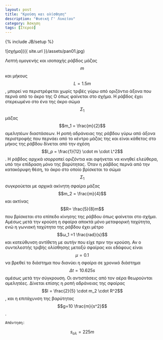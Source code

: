 ```yaml
---
layout: post
title: "Κρούση και ολίσθηση"
description: "Φυσική Γ' Λυκείου"
category: Άσκηση
tags: [Στερεό]
---
```

{% include JB/setup %}


![σχήμα]({{ site.url }}/assets/pan01.jpg) 


Λεπτή ομογενής και ισοπαχής ράβδος μάζας $$m$$ και μήκους $$L=1.5m$$, μπορεί να περιστρέφεται χωρίς τριβές γύρω από οριζόντιο άξονα που περνά από το άκρο της O όπως φαίνεται στο σχήμα. Η ράβδος έχει στερεωμένο στο ένα της άκρο σώμα $$Σ_1$$ μάζας $$m_1 = \frac{m}{2}$$ αμελητέων διαστάσεων. Η ροπή αδράνειας της ράβδου γύρω από άξονα περιστροφής που περνάει από το κέντρο μάζας της και είναι κάθετος στο μήκος της ράβδου δίνεται από την σχέση $$I_ρ = \frac{1}{12} \cdot m \cdot L^2$$. Η ράβδος αρχικά ισορροπεί οριζόντια και αφήνεται να κινηθεί ελεύθερα, υπό την επίδραση μόνο της βαρύτητας. Όταν η ράβδος περνά από την κατακόρυφη θέση, το άκρο στο οποίο βρίσκεται το σώμα $$Σ_1$$ συγκρούεται με αρχικά ακίνητη σφαίρα μάζας $$m_2 = \frac{m}{4}$$ και ακτίνας $$R= \frac{5}{8}m$$ που βρίσκεται στο επίπεδο κίνησης της ράβδου όπως φαίνεται στο σχήμα. Αμέσως μετά την κρούση η σφαίρα αποκτά μόνο μεταφορική ταχύτητα, ενώ η γωνιακή ταχύτητα της ράβδου έχει μέτρο $$ω_1 =1 \frac{rad}{s}$$ και κατεύθυνση αντίθετη με αυτήν που είχε πριν την κρούση. Αν ο συντελεστής τριβής ολίσθησης μεταξύ σφαίρας και εδάφους είναι $$μ=0.1$$ να βρεθεί το διάστημα που διανύει η σφαίρα σε χρονικό διάστημα $$Δt=10.625s$$ αμέσως μετά την σύγκρουση. Οι αντιστάσεις από τον αέρα θεωρούνται αμελητέες. Δίνεται επίσης η ροπή αδράνειας της σφαίρας $$I = \frac{2}{5} \cdot m_2 \cdot R^2$$, και η επιτάχυνση της βαρύτητας $$g=10 \frac{m}{s^2}$$.


`Απάντηση:`


$$s_{ολ} = 225m$$